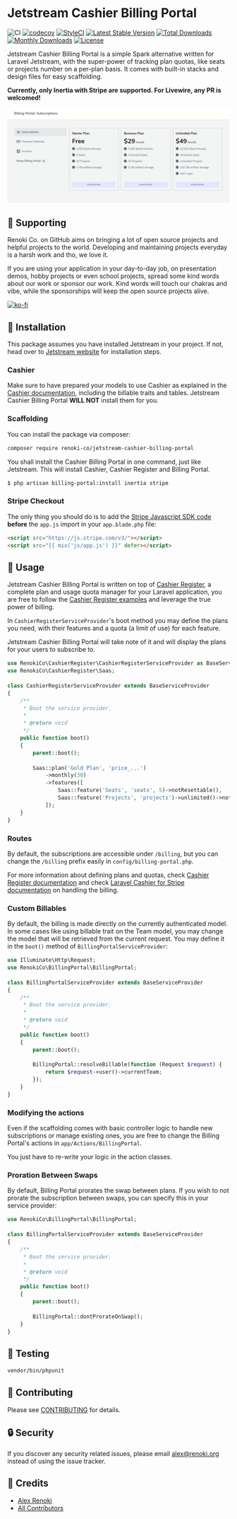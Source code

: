 Jetstream Cashier Billing Portal
================================

![CI](https://github.com/renoki-co/jetstream-cashier-billing-portal/workflows/CI/badge.svg?branch=master)
[![codecov](https://codecov.io/gh/renoki-co/jetstream-cashier-billing-portal/branch/master/graph/badge.svg)](https://codecov.io/gh/renoki-co/jetstream-cashier-billing-portal/branch/master)
[![StyleCI](https://github.styleci.io/repos/320252661/shield?branch=master)](https://github.styleci.io/repos/320252661)
[![Latest Stable Version](https://poser.pugx.org/renoki-co/jetstream-cashier-billing-portal/v/stable)](https://packagist.org/packages/renoki-co/jetstream-cashier-billing-portal)
[![Total Downloads](https://poser.pugx.org/renoki-co/jetstream-cashier-billing-portal/downloads)](https://packagist.org/packages/renoki-co/jetstream-cashier-billing-portal)
[![Monthly Downloads](https://poser.pugx.org/renoki-co/jetstream-cashier-billing-portal/d/monthly)](https://packagist.org/packages/renoki-co/jetstream-cashier-billing-portal)
[![License](https://poser.pugx.org/renoki-co/jetstream-cashier-billing-portal/license)](https://packagist.org/packages/renoki-co/jetstream-cashier-billing-portal)

Jetstream Cashier Billing Portal is a simple Spark alternative written for Laravel Jetstream, with the super-power of tracking plan quotas, like seats or projects number on a per-plan basis. It comes with built-in stacks and design files for easy scaffolding.

**Currently, only Inertia with Stripe are supported. For Livewire, any PR is welcomed!**

![example](example.png)

## 🤝 Supporting

Renoki Co. on GitHub aims on bringing a lot of open source projects and helpful projects to the world. Developing and maintaining projects everyday is a harsh work and tho, we love it.

If you are using your application in your day-to-day job, on presentation demos, hobby projects or even school projects, spread some kind words about our work or sponsor our work. Kind words will touch our chakras and vibe, while the sponsorships will keep the open source projects alive.

[![ko-fi](https://www.ko-fi.com/img/githubbutton_sm.svg)](https://ko-fi.com/R6R42U8CL)

## 🚀 Installation

This package assumes you have installed Jetstream in your project. If not, head over to [Jetstream website](https://jetstream.laravel.com) for installation steps.

### Cashier

Make sure to have prepared your models to use Cashier as explained in the [Cashier documentation](https://laravel.com/docs/8.x/billing), including the billable traits and tables. Jetstream Cashier Billing Portal **WILL NOT** install them for you.

### Scaffolding

You can install the package via composer:

```bash
composer require renoki-co/jetstream-cashier-billing-portal
```

You shall install the Cashier Billing Portal in one command, just like Jetstream. This will install Cashier, Cashier Register and Billing Portal.

```bash
$ php artisan billing-portal:install inertia stripe
```

### Stripe Checkout

The only thing you should do is to add the [Stripe Javascript SDK code](https://stripe.com/docs/js/including) **before** the `app.js` import in your `app.blade.php` file:

```html
<script src="https://js.stripe.com/v3/"></script>
<script src="{{ mix('js/app.js') }}" defer></script>
```

## 🙌 Usage

Jetstream Cashier Billing Portal is written on top of [Cashier Register](https://github.com/renoki-co/cashier-register), a complete plan and usage quota manager for your Laravel application, you are free to follow the [Cashier Register examples](https://github.com/renoki-co/cashier-register) and leverage the true power of billing.

In `CashierRegisterServiceProvider`'s boot method you may define the plans you need, with their features and a quota (a limit of use) for each feature.

Jetstream Cashier Billing Portal will take note of it and will display the plans for your users to subscribe to.

```php
use RenokiCo\CashierRegister\CashierRegisterServiceProvider as BaseServiceProvider;
use RenokiCo\CashierRegister\Saas;

class CashierRegisterServiceProvider extends BaseServiceProvider
{
    /**
     * Boot the service provider.
     *
     * @return void
     */
    public function boot()
    {
        parent::boot();

        Saas::plan('Gold Plan', 'price_...')
            ->monthly(30)
            ->features([
                Saas::feature('Seats', 'seats', 5)->notResettable(),
                Saas::feature('Projects', 'projects')->unlimited()->notResettable(),
            ]);
    }
}
```

### Routes

By default, the subscriptions are accessible under `/billing`, but you can change the `/billing` prefix easily in `config/billing-portal.php`.

For more information about defining plans and quotas, check [Cashier Register documentation](https://github.com/renoki-co/cashier-register) and check [Laravel Cashier for Stripe documentation](https://laravel.com/docs/8.x/billing) on handling the billing.

### Custom Billables

By default, the billing is made directly on the currently authenticated model. In some cases like using billable trait on the Team model, you may change the model that will be retrieved from the current request. You may define it in the `boot()` method of `BillingPortalServiceProvider`:

```php
use Illuminate\Http\Request;
use RenokiCo\BillingPortal\BillingPortal;

class BillingPortalServiceProvider extends BaseServiceProvider
{
    /**
     * Boot the service provider.
     *
     * @return void
     */
    public function boot()
    {
        parent::boot();

        BillingPortal::resolveBillable(function (Request $request) {
            return $request->user()->currentTeam;
        });
    }
}
```

### Modifying the actions

Even if the scaffolding comes with basic controller logic to handle new subscriptions or manage existing ones, you are free to change the Billing Portal's actions in `app/Actions/BillingPortal`.

You just have to re-write your logic in the action classes.

### Proration Between Swaps

By default, Billing Portal prorates the swap between plans. If you wish to not prorate the subscription between swaps, you can specify this in your service provider:

```php
use RenokiCo\BillingPortal\BillingPortal;

class BillingPortalServiceProvider extends BaseServiceProvider
{
    /**
     * Boot the service provider.
     *
     * @return void
     */
    public function boot()
    {
        parent::boot();

        BillingPortal::dontProrateOnSwap();
    }
}
```

## 🐛 Testing

``` bash
vendor/bin/phpunit
```

## 🤝 Contributing

Please see [CONTRIBUTING](CONTRIBUTING.md) for details.

## 🔒  Security

If you discover any security related issues, please email alex@renoki.org instead of using the issue tracker.

## 🎉 Credits

- [Alex Renoki](https://github.com/rennokki)
- [All Contributors](../../contributors)

